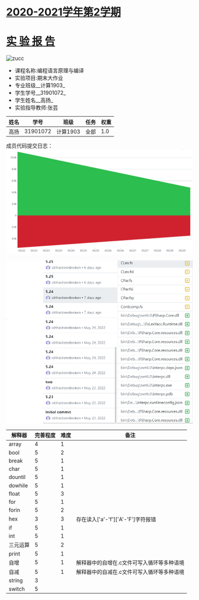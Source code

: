 # [2020-2021学年第2学期](https://plc-sigcc.vercel.app/#/lab/proj.final?id=_2020-2021%e5%ad%a6%e5%b9%b4%e7%ac%ac2%e5%ad%a6%e6%9c%9f)

# [**实 验 报 告**](https://plc-sigcc.vercel.app/#/lab/proj.final?id=%e5%ae%9e-%e9%aa%8c-%e6%8a%a5-%e5%91%8a)

![zucc](https://plc-sigcc.vercel.app/lab/zucc.png "ZUCC")

* 课程名称:编程语言原理与编译
* 实验项目:期末大作业
* 专业班级__计算1903_
* 学生学号__31901072_
* 学生姓名__高扬_
* 实验指导教师:张芸

| 姓名 | 学号     | 班级     | 任务 | 权重 |
| ---- | -------- | -------- | ---- | ---- |
| 高扬 | 31901072 | 计算1903 | 全部 | 1.0  |

成员代码提交日志：![img](image/final/1653975809312.png)

![](image/final/1653975857471.png)

| 解释器   | 完善程度 | 难度 | 备注                                       |
| -------- | -------- | ---- | ------------------------------------------ |
| array    | 4        | 1    |                                            |
| bool     | 5        | 2    |                                            |
| break    | 5        | 1    |                                            |
| char     | 5        | 1    |                                            |
| dountil  | 5        | 1    |                                            |
| dowhile  | 5        | 1    |                                            |
| float    | 5        | 3    |                                            |
| for      | 5        | 1    |                                            |
| forin    | 5        | 2    |                                            |
| hex      | 3        | 3    | 存在读入['a'-'f']['A'-'F']字符报错         |
| if       | 5        | 1    |                                            |
| int      | 5        | 1    |                                            |
| 三元运算 | 5        | 2    |                                            |
| print    | 5        | 1    |                                            |
| 自增     | 5        | 1    | 解释器中的自增在.c文件可写入循环等多种语境 |
| 自减     | 5        | 1    | 解释器中的自减在.c文件可写入循环等多种语境 |
| string   | 3        |      |                                            |
| switch   | 5        |      |                                            |
